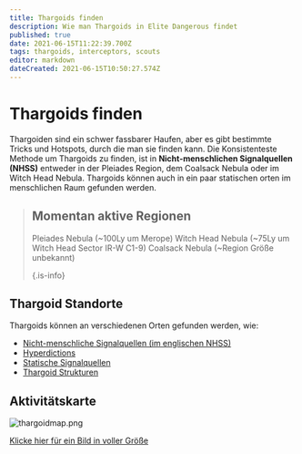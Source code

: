 ```yaml
---
title: Thargoids finden
description: Wie man Thargoids in Elite Dangerous findet
published: true
date: 2021-06-15T11:22:39.700Z
tags: thargoids, interceptors, scouts
editor: markdown
dateCreated: 2021-06-15T10:50:27.574Z
---
```


# Thargoids finden
Thargoiden sind ein schwer fassbarer Haufen, aber es gibt bestimmte Tricks und Hotspots, durch die man sie finden kann. Die Konsistenteste Methode um Thargoids zu finden, ist in **Nicht-menschlichen Signalquellen (NHSS)** entweder in der Pleiades Region, dem Coalsack Nebula oder im Witch Head Nebula. Thargoids können auch in ein paar statischen orten im menschlichen Raum gefunden werden.

> ## Momentan aktive Regionen
> 
> Pleiades Nebula (~100Ly um Merope) Witch Head Nebula (~75Ly um Witch Head Sector IR-W C1-9) Coalsack Nebula (~Region Größe unbekannt) 
> 
> {.is-info}

## Thargoid Standorte

Thargoids können an verschiedenen Orten gefunden werden, wie:
- [Nicht-menschliche Signalquellen (im englischen NHSS)](/en/nhss)
- [Hyperdictions](/en/hyperdictions)
- [Statische Signalquellen](/en/static-signals)
- [Thargoid Strukturen](https://canonn.science/codex/the-unknown-structure/?highlight=structure)

## Aktivitätskarte

![thargoidmap.png](/img/thargoidmap.png)

[Klicke hier für ein Bild in voller Größe](https://cdn.discordapp.com/attachments/625989888432537611/854310144946208808/Thargoid_Activity_Map_v0.5.png)
